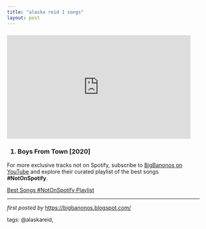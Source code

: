 ```yaml
---
title: "alaska reid 1 songs"
layout: post
---
```

<h3><iframe allowfullscreen="" frameborder="0" height="270" src="https://www.youtube.com/embed/L4pDdE63lV0" width="480"></iframe></h3><div><h3><ol><li>Boys From Town [2020]</li></ol></h3></div>

<!--Subscribe and Playlist Links-->
<div>
    <p>For more exclusive tracks not on Spotify, subscribe to <a href="https://www.youtube.com/@BigBanonos" target="_blank">BigBanonos on YouTube</a> and explore their curated playlist of the best songs <strong>#NotOnSpotify</strong>.</p>
    <p><a href="https://www.youtube.com/playlist?list=PLtuNtuTatqI0kFahUCbtbfenC_ET5O_tr" target="_blank">Best Songs #NotOnSpotify Playlist<br /></a></p></div>

<hr />

<p><em>first posted by</em> <a href="https://bigbanonos.blogspot.com/" rel="noopener" target="_new">https://bigbanonos.blogspot.com/</a></p>

<p>tags: @alaskareid,</p>

